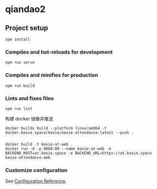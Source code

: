 # qiandao2

## Project setup
```
npm install
```

### Compiles and hot-reloads for development
```
npm run serve
```

### Compiles and minifies for production
```
npm run build
```

### Lints and fixes files
```
npm run lint
```

构建 docker 镜像并推送
```shell
docker buildx build --platform linux/amd64 -t docker.kexie.space/kexie/kexie-attendance:latest --push .
```

### 
```shell
docker build -t kexie-at-web .  
docker run -d -p 8080:80 --name kexie-at-web -e BACKEND_HOST=at.kexie.space -e BACKEND_URL=https://at.kexie.space kexie-attendance-web
```

### Customize configuration
See [Configuration Reference](https://cli.vuejs.org/config/).
